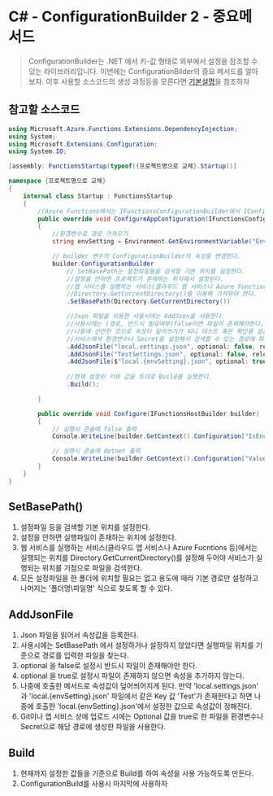 # C# - ConfigurationBuilder 2 - 중요메서드
> ConfigurationBuilder는 .NET 에서 키-값 형태로 외부에서 설정을 참조할 수 있는 라이브러리입니다. 이번에는 ConfigurationBilder의 중요 메서드를 알아보자. 이후 사용할 소스코드의 생성 과정등을 모른다면 [기본설명](https://nanenchanga.tistory.com/entry/C-ConfigurationBier-1-ConfigurationBuilder%EB%9E%80)을 참조하자


## 참고할 소스코드

```c#
using Microsoft.Azure.Functions.Extensions.DependencyInjection;
using System;
using Microsoft.Extensions.Configuration;
using System.IO;

[assembly: FunctionsStartup(typeof({프로젝트명으로 교체}.Startup))]

namespace {프로젝트명으로 교체}
{
    internal class Startup : FunctionsStartup
    {
        //Azure Functions에서는 IFunctionsConfigurationBuilder에서 IConfigurationBuilder를 생성하는 Interface를 사용
        public override void ConfigureAppConfiguration(IFunctionsConfigurationBuilder builder)
        {
            //환경변수로 경로 가져오기
            string envSetting = Environment.GetEnvironmentVariable("EnvSetting");

            // builder 변수의 ConfigurationBuilder의 속성을 변경한다.
            builder.ConfigurationBuilder
                // SetBasePath는 설정파일들을 검색할 기본 위치를 설정한다.
                //설정을 안하면 프로젝트가 존재하는 위치에서 설정된다.
                //웹 서비스를 실행하는 서비스(클라우드 앱 서비스나 Azure Functions 등)에서는 실행되는 위치를
                //Directory.GetCurrentDirectory()를 이용해 가져와야 한다.
                .SetBasePath(Directory.GetCurrentDirectory())

                //Json 파일을 이용한 사용시에는 AddJson을 사용한다.
                //사용시에는 (경로, 반드시 필요여부(false이면 파일이 존재해야한다, reload 이벤트 핸들러 실행시 파일변경사항을 다시 불러올지 여부) 를 포함
                //나중에 선언한 것으로 속성이 덮어쓰기가 되니 테스트 혹은 확인용 설정을 먼저 선언 후
                //서비스에서 환경변수나 Secret을 설정해서 검색할 수 있는 경로에 파일을 위치시킨다.
                .AddJsonFile("local.settings.json", optional: false, reloadOnChange: false)
                .AddJsonFile("TestSettings.json", optional: false, reloadOnChange: false)
                .AddJsonFile($"local.{envSetting}.json", optional: true, reloadOnChange: false)
                                
                //현재 설정된 키와 값을 토대로 Build를 실행한다.
                .Build();

        }

        public override void Configure(IFunctionsHostBuilder builder)
        {
            // 실행시 콘솔에 false 출력
            Console.WriteLine(builder.GetContext().Configuration["IsEncrypted"]); 

            // 실행시 콘솔에 dotnet 출력
            Console.WriteLine(builder.GetContext().Configuration["Values:FUNCTIONS_WORKER_RUNTIME"]); 
        }
    }
}
```

## SetBasePath()

1. 설정파일 등을 검색할 기본 위치를 설정한다.
2. 설정을 안하면 실행파일이 존재하는 위치에 설정한다.
3. 웹 서비스를 실행하는 서비스(클라우드 앱 서비스나 Azure Fucntions 등)에서는 실행되는 위치를 Directory.GetCurrentDirectory()를 설정해 두어야 서비스가 실행되는 위치를 기점으로 파일을 검색한다.
4. 모든 설정파일을 한 폴더에 위치할 필요는 없고 용도에 때라 기본 경로만 설정하고 나머지는 '폴더명\파일명' 식으로 찾도록 할 수 있다.

## AddJsonFile
1. Json 파일을 읽어서 속성값을 등록한다.
2. 사용시에는 SetBasePath 에서 설정하거나 설정하지 않았다면 실행파일 위치를 기준으로 경로를 입력한 파일을 찾는다.
3. optional 을 false로 설정시 반드시 파일이 존재해야만 한다.
4. optional 을 true로 설정시 파일이 존재하지 않으면 속성을 추가하지 않는다.
5. 나중에 호출한 메서드로 속성값이 덮어씌어지게 된다. 만약 'local.settings.json' 과 'local.{envSetting}.json' 파일에서 같은 Key 값 'Test'가 존재한다고 하면 나중에 호출한 'local.{envSetting}.json'에서 설정한 값으로 속성값이 정해진다.
6. Git이나 앱 서비스 상에 업로드 시에는 Optional 값을 true로 한 파일을 환경변수나 Secret으로 해당 경로에 생성한 파일을 사용한다.


## Build

1. 현재까지 설정한 값들을 기준으로 Build를 하여 속성을 사용 가능하도록 만든다.
2. ConfigurationBuild를 사용시 마지막에 사용하자
